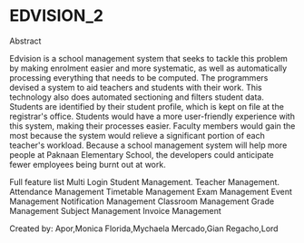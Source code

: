 # EDVISION_2

Abstract

  Edvision is a school management system that seeks to tackle this problem by making enrolment easier and more systematic, as well as automatically processing everything that needs to be computed. The programmers devised a system to aid teachers and students with their work. This technology also does automated sectioning and filters student data. Students are identified by their student profile, which is kept on file at the registrar's office. Students would have a more user-friendly experience with this system, making their processes easier. Faculty members would gain the most because the system would relieve a significant portion of each teacher's workload. Because a school management system will help more people at Paknaan Elementary School, the developers could anticipate fewer employees being burnt out at work.
  
  Full feature list
Multi Login
Student Management.
Teacher Management.
Attendance Management
Timetable Management
Exam Management
Event Management
Notification Management
Classroom Management
Grade Management
Subject Management
Invoice Management

Created by:
Apor,Monica
Florida,Mychaela
Mercado,Gian
Regacho,Lord
